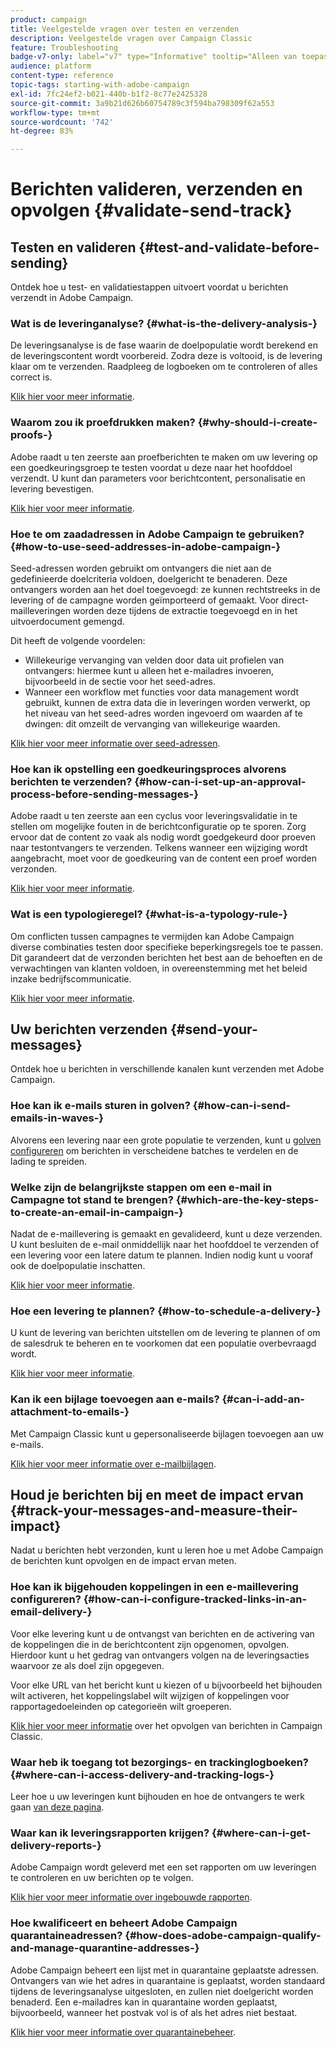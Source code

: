 ```yaml
---
product: campaign
title: Veelgestelde vragen over testen en verzenden
description: Veelgestelde vragen over Campaign Classic
feature: Troubleshooting
badge-v7-only: label="v7" type="Informative" tooltip="Alleen van toepassing op Campaign Classic v7"
audience: platform
content-type: reference
topic-tags: starting-with-adobe-campaign
exl-id: 7fc24ef2-b021-440b-b1f2-8c77e2425328
source-git-commit: 3a9b21d626b60754789c3f594ba798309f62a553
workflow-type: tm+mt
source-wordcount: '742'
ht-degree: 83%

---
```


# Berichten valideren, verzenden en opvolgen {#validate-send-track}



## Testen en valideren {#test-and-validate-before-sending}

Ontdek hoe u test- en validatiestappen uitvoert voordat u berichten verzendt in Adobe Campaign.

### Wat is de leveringanalyse? {#what-is-the-delivery-analysis-}

De leveringsanalyse is de fase waarin de doelpopulatie wordt berekend en de leveringscontent wordt voorbereid. Zodra deze is voltooid, is de levering klaar om te verzenden. Raadpleeg de logboeken om te controleren of alles correct is.

[Klik hier voor meer informatie](../../delivery/using/steps-validating-the-delivery.md).

### Waarom zou ik proefdrukken maken? {#why-should-i-create-proofs-}

Adobe raadt u ten zeerste aan proefberichten te maken om uw levering op een goedkeuringsgroep te testen voordat u deze naar het hoofddoel verzendt. U kunt dan parameters voor berichtcontent, personalisatie en levering bevestigen.

[Klik hier voor meer informatie](../../delivery/using/steps-validating-the-delivery.md#sending-a-proof).

### Hoe te om zaadadressen in Adobe Campaign te gebruiken? {#how-to-use-seed-addresses-in-adobe-campaign-}

Seed-adressen worden gebruikt om ontvangers die niet aan de gedefinieerde doelcriteria voldoen, doelgericht te benaderen. Deze ontvangers worden aan het doel toegevoegd: ze kunnen rechtstreeks in de levering of de campagne worden geïmporteerd of gemaakt. Voor direct-mailleveringen worden deze tijdens de extractie toegevoegd en in het uitvoerdocument gemengd.

Dit heeft de volgende voordelen:

* Willekeurige vervanging van velden door data uit profielen van ontvangers: hiermee kunt u alleen het e-mailadres invoeren, bijvoorbeeld in de sectie voor het seed-adres.
* Wanneer een workflow met functies voor data management wordt gebruikt, kunnen de extra data die in leveringen worden verwerkt, op het niveau van het seed-adres worden ingevoerd om waarden af te dwingen: dit omzeilt de vervanging van willekeurige waarden.

[Klik hier voor meer informatie over seed-adressen](../../delivery/using/about-seed-addresses.md).

### Hoe kan ik opstelling een goedkeuringsproces alvorens berichten te verzenden? {#how-can-i-set-up-an-approval-process-before-sending-messages-}

Adobe raadt u ten zeerste aan een cyclus voor leveringsvalidatie in te stellen om mogelijke fouten in de berichtconfiguratie op te sporen. Zorg ervoor dat de content zo vaak als nodig wordt goedgekeurd door proeven naar testontvangers te verzenden. Telkens wanneer een wijziging wordt aangebracht, moet voor de goedkeuring van de content een proef worden verzonden.

[Klik hier voor meer informatie](../../delivery/using/steps-validating-the-delivery.md#sending-a-proof).

### Wat is een typologieregel? {#what-is-a-typology-rule-}

Om conflicten tussen campagnes te vermijden kan Adobe Campaign diverse combinaties testen door specifieke beperkingsregels toe te passen. Dit garandeert dat de verzonden berichten het best aan de behoeften en de verwachtingen van klanten voldoen, in overeenstemming met het beleid inzake bedrijfscommunicatie.

[Klik hier voor meer informatie](../../campaign-opt/using/about-campaign-typologies.md).

## Uw berichten verzenden {#send-your-messages}

Ontdek hoe u berichten in verschillende kanalen kunt verzenden met Adobe Campaign.

### Hoe kan ik e-mails sturen in golven? {#how-can-i-send-emails-in-waves-}

Alvorens een levering naar een grote populatie te verzenden, kunt u [golven configureren](../../delivery/using/steps-sending-the-delivery.md#sending-using-multiple-waves) om berichten in verscheidene batches te verdelen en de lading te spreiden.

### Welke zijn de belangrijkste stappen om een e-mail in Campagne tot stand te brengen? {#which-are-the-key-steps-to-create-an-email-in-campaign-}

Nadat de e-maillevering is gemaakt en gevalideerd, kunt u deze verzenden. U kunt besluiten de e-mail onmiddellijk naar het hoofddoel te verzenden of een levering voor een latere datum te plannen. Indien nodig kunt u vooraf ook de doelpopulatie inschatten.

[Klik hier voor meer informatie](../../delivery/using/steps-validating-the-delivery.md#sending-a-proof).

### Hoe een levering te plannen? {#how-to-schedule-a-delivery-}

U kunt de levering van berichten uitstellen om de levering te plannen of om de salesdruk te beheren en te voorkomen dat een populatie overbevraagd wordt.

[Klik hier voor meer informatie](../../delivery/using/steps-sending-the-delivery.md#scheduling-the-delivery-sending).

### Kan ik een bijlage toevoegen aan e-mails? {#can-i-add-an-attachment-to-emails-}

Met Campaign Classic kunt u gepersonaliseerde bijlagen toevoegen aan uw e-mails.

[Klik hier voor meer informatie over e-mailbijlagen](../../delivery/using/attaching-files.md).

## Houd je berichten bij en meet de impact ervan {#track-your-messages-and-measure-their-impact}

Nadat u berichten hebt verzonden, kunt u leren hoe u met Adobe Campaign de berichten kunt opvolgen en de impact ervan meten.

### Hoe kan ik bijgehouden koppelingen in een e-maillevering configureren? {#how-can-i-configure-tracked-links-in-an-email-delivery-}

Voor elke levering kunt u de ontvangst van berichten en de activering van de koppelingen die in de berichtcontent zijn opgenomen, opvolgen. Hierdoor kunt u het gedrag van ontvangers volgen na de leveringsacties waarvoor ze als doel zijn opgegeven.

Voor elke URL van het bericht kunt u kiezen of u bijvoorbeeld het bijhouden wilt activeren, het koppelingslabel wilt wijzigen of koppelingen voor rapportagedoeleinden op categorieën wilt groeperen.

[Klik hier voor meer informatie](../../delivery/using/about-message-tracking.md) over het opvolgen van berichten in Campaign Classic.

### Waar heb ik toegang tot bezorgings- en trackinglogboeken? {#where-can-i-access-delivery-and-tracking-logs-}

Leer hoe u uw leveringen kunt bijhouden en hoe de ontvangers te werk gaan [van deze pagina](../../delivery/using/delivery-dashboard.md).

### Waar kan ik leveringsrapporten krijgen? {#where-can-i-get-delivery-reports-}

Adobe Campaign wordt geleverd met een set rapporten om uw leveringen te controleren en uw berichten op te volgen.

[Klik hier voor meer informatie over ingebouwde rapporten](../../reporting/using/delivery-reports.md).

### Hoe kwalificeert en beheert Adobe Campaign quarantaineadressen? {#how-does-adobe-campaign-qualify-and-manage-quarantine-addresses-}

Adobe Campaign beheert een lijst met in quarantaine geplaatste adressen. Ontvangers van wie het adres in quarantaine is geplaatst, worden standaard tijdens de leveringsanalyse uitgesloten, en zullen niet doelgericht worden benaderd. Een e-mailadres kan in quarantaine worden geplaatst, bijvoorbeeld, wanneer het postvak vol is of als het adres niet bestaat.

[Klik hier voor meer informatie over quarantainebeheer](../../delivery/using/understanding-quarantine-management.md).
